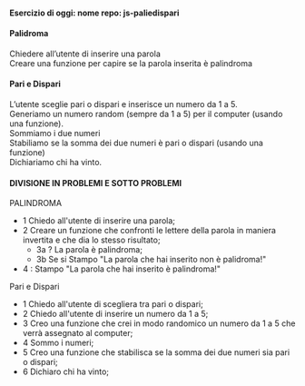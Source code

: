 #### Esercizio di oggi: nome repo: js-paliedispari <br>

#### Palidroma <br>
Chiedere all’utente di inserire una parola <br>
Creare una funzione per capire se la parola inserita è palindroma <br>

#### Pari e Dispari <br>
L’utente sceglie pari o dispari e inserisce un numero da 1 a 5. <br>
Generiamo un numero random (sempre da 1 a 5) per il computer (usando una funzione). <br>
Sommiamo i due numeri <br>
Stabiliamo se la somma dei due numeri è pari o dispari (usando una funzione) <br>
Dichiariamo chi ha vinto. <br>

#### DIVISIONE IN PROBLEMI E SOTTO PROBLEMI <br>

PALINDROMA <br>
- 1 Chiedo all'utente di inserire una parola; <br>
- 2 Creare un funzione che confronti le lettere della parola in maniera invertita e che dia lo stesso risultato; <br>
    - 3a ? La parola è palindroma; <br>
    - 3b Se si Stampo "La parola che hai inserito non è palidroma!" <br>
- 4 : Stampo "La parola che hai inserito è palindroma!" <br>

Pari e Dispari <br>
- 1 Chiedo all'utente di scegliera tra pari o dispari; <br>
- 2 Chiedo all'utente di inserire un numero da 1 a 5; <br>
- 3 Creo una funzione che crei in modo randomico un numero da 1 a 5 che verrà assegnato al computer; <br>
- 4 Sommo i numeri; <br>
- 5 Creo una funzione che stabilisca se la somma dei due numeri sia pari o dispari; <br>
- 6 Dichiaro chi ha vinto; 
